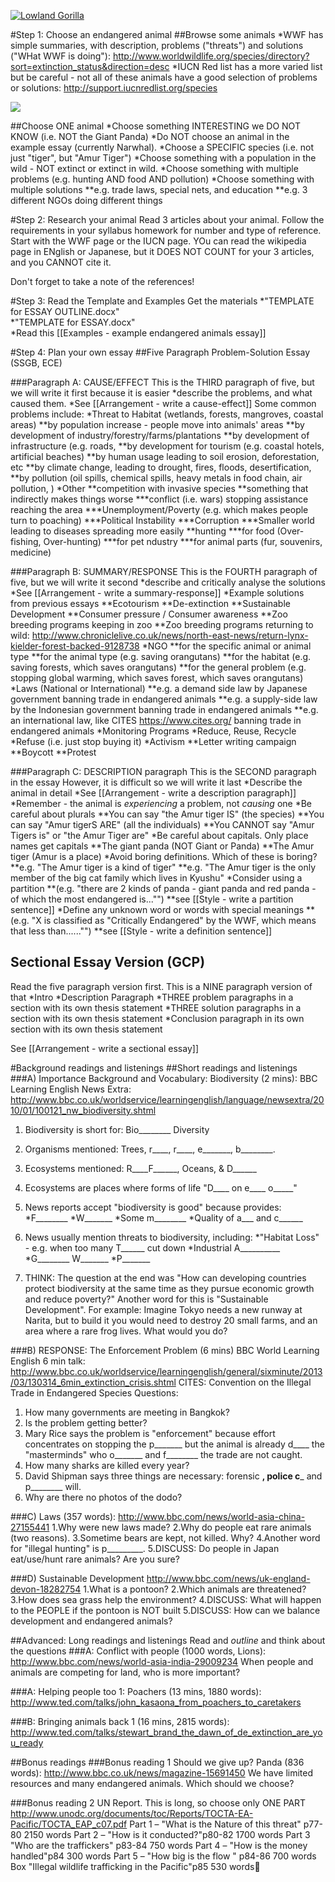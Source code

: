 <a data-flickr-embed="true"  href="https://www.flickr.com/photos/132033298@N04/24266744033/in/photolist-6ByPJY-nrWfju-hHvzaw-CYnpyv-6hw5Qm-8XKAoA-8FjMEq-rohCMs-bhwYUZ-3EJe7D-AqUWBD-npxmd1-4iuCYG-CBf8fb-jeEh2h-4jNZ8d-64q368-e2bh2N-owRfxW-ayn6Sx-8M7kMt-bsozc6-rG9Sof-qNY3Dv-6txAnH-vphQjW-4YtQe-oxnK7j-8FjNc7-h3M7NV-jbRcfY-n22sCP-9prGMa-9D3HK5-8ak2zG-7XvWZ5-nxRsGo-8FgANg-aVBLVt-bhwYBc-bhwYNV-sX4t6G-r5wkjb-8M7iBc-qqkLHp-ayn78Z-tm5x9k-8Zpq58-8MVKpC-73yPF1" title="Lowland Gorilla"><img src="https://farm2.staticflickr.com/1465/24266744033_376c38cb0d_n.jpg" alt="Lowland Gorilla"></a>

#Step 1: Choose an endangered animal
##Browse some animals
*WWF has simple summaries, with description, problems ("threats") and solutions ("WHat WWF is doing"): http://www.worldwildlife.org/species/directory?sort=extinction_status&direction=desc
*IUCN Red list has a more varied list but be careful - not all of these animals have a good selection of problems or solutions: http://support.iucnredlist.org/species 

<a href="https://openclipart.org/detail/88249/funny-panda-face-black-and-white"><img src="https://openclipart.org/download/88249/Panda-001-Head-Cartoon.svg" /></a>

##Choose ONE animal
*Choose something INTERESTING we DO NOT KNOW (i.e. NOT the Giant Panda)
*Do NOT choose an animal in the example essay (currently Narwhal).
*Choose a SPECIFIC species (i.e. not just "tiger", but "Amur Tiger")
*Choose something with a population in the wild - NOT extinct or extinct in wild. 
*Choose something with multiple problems (e.g. hunting AND food AND pollution)
*Choose something with multiple solutions 
**e.g. trade laws, special nets, and education
**e.g. 3 different NGOs doing different things

#Step 2: Research your animal
Read 3 articles about your animal. Follow the requirements in your syllabus homework for number and type of reference. Start with the WWF page or the IUCN page. YOu can read the wikipedia page in ENglish or Japanese, but it DOES NOT COUNT for your 3 articles, and you CANNOT cite it. 

<red>Don't forget to take a note of the references!</red>


#Step 3: Read the Template and Examples
Get the materials
*"TEMPLATE for ESSAY OUTLINE.docx"  
*"TEMPLATE for ESSAY.docx"  
*Read this [[Examples - example endangered animals essay]]

#Step 4: Plan your own essay
##Five Paragraph Problem-Solution Essay (SSGB, ECE)

###<green>Paragraph A: CAUSE/EFFECT </green>
This is the THIRD paragraph of five, but we will write it first because it is easier
*describe the problems, and what caused them.
*See [[Arrangement - write a cause-effect]]
Some common problems include:
*Threat to Habitat (wetlands, forests, mangroves, coastal areas)
**by population increase - people move into animals' areas
**by development of industry/forestry/farms/plantations
**by development of infrastructure (e.g. roads,
**by development for tourism (e.g. coastal hotels, artificial beaches)
**by human usage leading to soil erosion, deforestation, etc
**by climate change, leading to drought, fires, floods, desertification,
**by pollution (oil spills, chemical spills, heavy metals in food chain, air pollution, )
*Other
**competition with invasive species
**something that indirectly makes things worse
***conflict (i.e. wars) stopping assistance reaching the area
***Unemployment/Poverty (e.g. which makes people turn to poaching)
***Political Instability
***Corruption
***Smaller world leading to diseases spreading more easily
**hunting
***for food (Over-fishing, Over-hunting)
***for pet ndustry
***for animal parts (fur, souvenirs, medicine)


###<blue>Paragraph B: SUMMARY/RESPONSE</blue>
This is the FOURTH paragraph of five, but we will write it second 
*describe and critically analyse the solutions
*See [[Arrangement - write a summary-response]]
*Example solutions from previous essays
**Ecotourism
**De-extinction
**Sustainable Development
**Consumer pressure / Consumer awareness
**Zoo breeding programs keeping in zoo
**Zoo breeding programs returning to wild: http://www.chroniclelive.co.uk/news/north-east-news/return-lynx-kielder-forest-backed-9128738
*NGO
**for the specific animal or animal type
**for the animal type (e.g. saving orangutans)
**for the habitat (e.g. saving forests, which saves orangutans)
**for the general problem (e.g. stopping global warming, which saves forest, which saves orangutans)
*Laws (National or International)
**e.g. a demand side law by Japanese government banning trade in endangered animals
**e.g. a supply-side law by the Indonesian government banning trade in endangered animals
**e.g. an international law, like CITES https://www.cites.org/ banning trade in endangered animals
*Monitoring Programs
*Reduce, Reuse, Recycle
*Refuse (i.e. just stop buying it)
*Activism
**Letter writing campaign
**Boycott
**Protest


###Paragraph C: <blue>DESCRIPTION paragraph</blue>
This is the SECOND paragraph in the essay 
However, it is difficult so we will write it last
*Describe the animal in detail
*See  [[Arrangement - write a description paragraph]]
*Remember - the animal is _experiencing_ a problem, not _causing_ one
*Be careful about plurals
**You can say "the Amur tiger IS" (the species)
**You can say "Amur tigerS ARE" (all the individuals)
**You CANNOT say "Amur Tigers is" or "the Amur Tiger are"
*Be careful about capitals. Only place names get capitals
**The giant panda (NOT Giant or Panda)
**The Amur tiger (Amur is a place)
*Avoid boring definitions. Which of these is boring?
**e.g. "The Amur tiger is a kind of tiger" 
**e.g. "The Amur tiger is the only member of the big cat family which lives in Kyushu" 
*Consider using a partition 
**(e.g. "there are 2 kinds of panda - giant panda and red panda - of which the most endangered is..."")
**see [[Style - write a partition sentence]]
*Define any unknown word or words with special meanings 
**(e.g. "X is classified as "Critically Endangered" by the WWF, which means that less than......"")
**see [[Style - write a definition sentence]]

## Sectional Essay Version (GCP)
Read the five paragraph version first. This is a NINE paragraph version of that
*Intro
*Description Paragraph
*THREE problem paragraphs in a section with its own thesis statement
*THREE solution paragraphs in a section with its own thesis statement
*Conclusion paragraph in its own section with its own thesis statement

See [[Arrangement - write a sectional essay]]


#Background readings and listenings
##Short readings and listenings
###A) Importance Background and Vocabulary: Biodiversity (2 mins):
BBC Learning English News Extra: http://www.bbc.co.uk/worldservice/learningenglish/language/newsextra/2010/01/100121_nw_biodiversity.shtml
1) Biodiversity is short for: Bio________ Diversity
2) Organisms mentioned: Trees, r____, r____, e_______, b________.
3) Ecosystems mentioned: R____F______, Oceans, & D______
4) Ecosystems are places where forms of life "D____ on e____ o_____"
5) News reports accept "biodiversity is good" because provides:
*F________
*W_______
*Some m________
*Quality of a___ and c______
6) News usually mention threats to biodiversity, including:
*"Habitat Loss" - e.g. when too many T______ cut down
*Industrial A__________
*G________ W_______
*P_______

7) THINK: The question at the end was "How can developing countries protect biodiversity at the same time as they pursue economic growth and reduce poverty?"
Another word for this is "Sustainable Development". For example: Imagine Tokyo needs a new runway at Narita, but to build it you would need to destroy 20 small farms, and an area where a rare frog lives. What would you do?

###B) RESPONSE: The Enforcement Problem (6 mins)
BBC World Learning English 6 min talk: http://www.bbc.co.uk/worldservice/learningenglish/general/sixminute/2013/03/130314_6min_extinction_crisis.shtml
CITES: Convention on the Illegal Trade in Endangered Species
Questions:
1) How many governments are meeting in Bangkok?
2) Is the problem getting better?
3) Mary Rice says the problem is "enforcement" because  effort concentrates on stopping the p_______ but the animal is already d____
the "masterminds" who o_______ and f________ the trade are not caught.
4) How many sharks are killed every year?
5) David Shipman says three things are necessary:
 forensic ______, police c_______ and p________ will.
7) Why are there no photos of the dodo?

###C) Laws (357 words):
http://www.bbc.com/news/world-asia-china-27155441
1.Why were new laws made?
2.Why do people eat rare animals (two reasons).
3.Sometime bears are kept, not killed. Why?
4.Another word for "illegal hunting" is p_________.
5.DISCUSS: Do people in Japan eat/use/hunt rare animals? Are you sure?

###D)  Sustainable Development
http://www.bbc.com/news/uk-england-devon-18282754
1.What is a pontoon?
2.Which animals are threatened?
3.How does sea grass help the environment?
4.DISCUSS: What will happen to the PEOPLE if the pontoon is NOT built
5.DISCUSS: How can we balance development and endangered animals?

##Advanced: Long readings and listenings
Read and _outline_ and think about the questions
###A: Conflict with people (1000 words, Lions):
http://www.bbc.com/news/world-asia-india-29009234
When people and animals are competing for land, who is more important?

###A: Helping people too 1: Poachers (13 mins, 1880 words):
http://www.ted.com/talks/john_kasaona_from_poachers_to_caretakers

###B: Bringing animals back 1 (16 mins, 2815 words):
http://www.ted.com/talks/stewart_brand_the_dawn_of_de_extinction_are_you_ready

##Bonus readings
###Bonus reading 1 Should we give up? Panda (836 words):
http://www.bbc.co.uk/news/magazine-15691450
We have limited resources and many endangered animals.
Which should we choose?

###Bonus reading 2 UN Report.
This is long, so choose only ONE PART
http://www.unodc.org/documents/toc/Reports/TOCTA-EA-Pacific/TOCTA_EAP_c07.pdf
Part 1 – "What is the Nature of this threat" p77-80 2150 words
Part 2 – "How is it conducted?"p80-82 1700 words
Part 3 "Who are the traffickers" p83-84 750 words
Part 4 – "How is the money handled"p84 300 words
Part 5 – "How big is the flow " p84-86 700 words
Box "Illegal wildlife trafficking in the Pacific"p85 530 words

